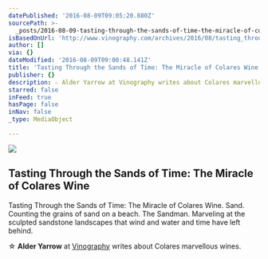 ```yaml
---
datePublished: '2016-08-09T09:05:20.880Z'
sourcePath: >-
  _posts/2016-08-09-tasting-through-the-sands-of-time-the-miracle-of-colares-wi.md
isBasedOnUrl: 'http://www.vinography.com/archives/2016/08/tasting_through_the_sands_of_t.html'
author: []
via: {}
dateModified: '2016-08-09T09:00:48.141Z'
title: 'Tasting Through the Sands of Time: The Miracle of Colares Wine'
publisher: {}
description: ☆ Alder Yarrow at Vinography writes about Colares marvellous wines.
starred: false
inFeed: true
hasPage: false
inNav: false
_type: MediaObject

---
```

<article style=""><img src="https://imgflo.herokuapp.com/graph/vahj1ThiexotieMo/a3e58de8845dc5ef2126f81ac1cde6cb/noop.jpg?input=http%3A%2F%2Fwww.vinography.com%2Fassets_c%2F2016%2F08%2Fviuvagomes-5-of-5-thumb-650x977-6454.jpg" /><h1>Tasting Through the Sands of Time: The Miracle of Colares Wine</h1><p>Tasting Through the Sands of Time: The Miracle of Colares Wine. Sand. Counting the grains of sand on a beach. The Sandman. Marveling at the sculpted sandstone landscapes that wind and water and time have left behind.</p></article>

☆ **Alder Yarrow** at [Vinography][0] writes about Colares marvellous wines.

[0]: http://vinography.com/
